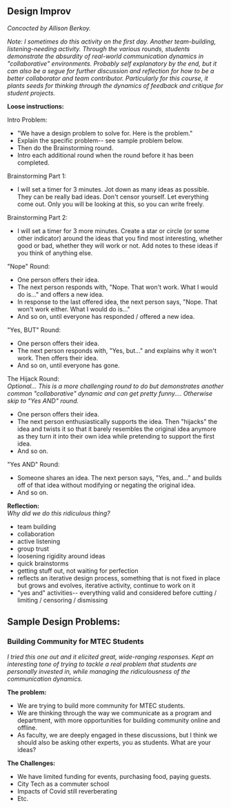 ## Design Improv

_Concocted by Allison Berkoy._

_Note: I sometimes do this activity on the first day. Another team-building, listening-needing activity. Through the various rounds, students demonstrate the absurdity of real-world communication dynamics in "collaborative" environments. Probably self explanatory by the end, but it can also be a segue for further discussion and reflection for how to be a better collaborator and team contributor. Particularly for this course, it plants seeds for thinking through the dynamics of feedback and critique for student projects._

**Loose instructions:**

Intro Problem:  
* "We have a design problem to solve for. Here is the problem." 
* Explain the specific problem-- see sample problem below. 
* Then do the Brainstorming round. 
* Intro each additional round when the round before it has been completed.

Brainstorming Part 1: 
* I will set a timer for 3 minutes. Jot down as many ideas as possible. They can be really bad ideas. Don't censor yourself. Let everything come out. Only you will be looking at this, so you can write freely. 

Brainstorming Part 2:
* I will set a timer for 3 more minutes. Create a star or circle (or some other indicator) around the ideas that you find most interesting, whether good or bad, whether they will work or not. Add notes to these ideas if you think of anything else. 

"Nope" Round: 
* One person offers their idea. 
* The next person responds with, "Nope. That won't work. What I would do is..." and offers a new idea. 
* In response to the last offered idea, the next person says, "Nope. That won't work either. What I would do is..."
* And so on, until everyone has responded / offered a new idea.

"Yes, BUT" Round:
* One person offers their idea. 
* The next person responds with, "Yes, but..." and explains why it won't work. Then offers their idea.
* And so on, until everyone has gone.

The Hijack Round:  
_Optional... This is a more challenging round to do but demonstrates another common "collaborative" dynamic and can get pretty funny.... Otherwise skip to "Yes AND" round._
* One person offers their idea.
* The next person enthusiastically supports the idea. Then "hijacks" the idea and twists it so that it barely resembles the original idea anymore as they turn it into their own idea while pretending to support the first idea.  
* And so on. 

"Yes AND" Round:
* Someone shares an idea. The next person says, "Yes, and..." and builds off of that idea without modifying or negating the original idea.  
* And so on. 

**Reflection:**  
_Why did we do this ridiculous thing?_
* team building 
* collaboration
* active listening 
* group trust
* loosening rigidity around ideas
* quick brainstorms
* getting stuff out, not waiting for perfection
* reflects an iterative design process, something that is not fixed in place but grows and evolves, iterative activity, continue to work on it
* "yes and" activities-- everything valid and considered before cutting / limiting / censoring / dismissing


## Sample Design Problems:

### Building Community for MTEC Students
_I tried this one out and it elicited great, wide-ranging responses. Kept an interesting tone of trying to tackle a real problem that students are personally invested in, while managing the ridiculousness of the communication dynamics._

**The problem:**
* We are trying to build more community for MTEC students. 
* We are thinking through the way we communicate as a program and department, with more opportunities for building community online and offline.
* As faculty, we are deeply engaged in these discussions, but I think we should also be asking other experts, you as students. What are your ideas?
 
**The Challenges:** 
* We have limited funding for events, purchasing food, paying guests. 
* City Tech as a commuter school
* Impacts of Covid still reverberating
* Etc.